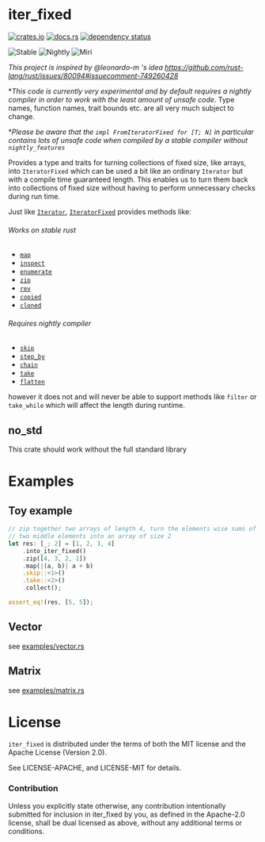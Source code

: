 # iter_fixed

[![crates.io](https://img.shields.io/crates/v/iter_fixed.svg)](https://crates.io/crates/iter_fixed)
[![docs.rs](https://docs.rs/iter_fixed/badge.svg)](https://docs.rs/iter_fixed/)
[![dependency status](https://deps.rs/crate/iter_fixed/0.2.2/status.svg)](https://deps.rs/crate/iter_fixed/0.2.2)

![Stable](https://github.com/usbalbin/iter_fixed/actions/workflows/stable.yml/badge.svg)
![Nightly](https://github.com/usbalbin/iter_fixed/actions/workflows/nightly.yml/badge.svg)
![Miri](https://github.com/usbalbin/iter_fixed/actions/workflows/miri.yml/badge.svg)

*This project is inspired by @leonardo-m 's idea https://github.com/rust-lang/rust/issues/80094#issuecomment-749260428*

**This code is currently very experimental and by default requires a nightly compiler
in order to work with *the least amount of unsafe code**. Type names, function names,
trait bounds etc. are all very much subject to change. 

**Please be aware that the `impl FromIteratorFixed for [T; N]` in particular contains lots of
unsafe code when compiled by a stable compiler without `nightly_features`*

Provides a type and traits for turning collections of fixed size, like arrays,
into `IteratorFixed` which can be used a bit like an ordinary `Iterator` but
with a compile time guaranteed length. This enables us to turn them back into
collections of fixed size without having to perform unnecessary checks during
run time.

Just like [`Iterator`](https://doc.rust-lang.org/std/iter/trait.Iterator.html), [`IteratorFixed`](https://docs.rs/iter_fixed/latest/iter_fixed/struct.IteratorFixed.html) provides methods like:

###### Works on stable rust
* [`map`](https://docs.rs/iter_fixed/latest/iter_fixed/struct.IteratorFixed.html#method.map)
* [`inspect`](https://docs.rs/iter_fixed/latest/iter_fixed/struct.IteratorFixed.html#method.inspect)
* [`enumerate`](https://docs.rs/iter_fixed/latest/iter_fixed/struct.IteratorFixed.html#method.enumerate)
* [`zip`](https://docs.rs/iter_fixed/latest/iter_fixed/struct.IteratorFixed.html#method.zip)
* [`rev`](https://docs.rs/iter_fixed/latest/iter_fixed/struct.IteratorFixed.html#method.rev)
* [`copied`](https://docs.rs/iter_fixed/latest/iter_fixed/struct.IteratorFixed.html#method.copied)
* [`cloned`](https://docs.rs/iter_fixed/latest/iter_fixed/struct.IteratorFixed.html#method.cloned)

###### Requires nightly compiler
* [`skip`](https://docs.rs/iter_fixed/latest/iter_fixed/struct.IteratorFixed.html#method.skip)
* [`step_by`](https://docs.rs/iter_fixed/latest/iter_fixed/struct.IteratorFixed.html#method.step_by)
* [`chain`](https://docs.rs/iter_fixed/latest/iter_fixed/struct.IteratorFixed.html#method.chain)
* [`take`](https://docs.rs/iter_fixed/latest/iter_fixed/struct.IteratorFixed.html#method.take)
* [`flatten`](https://docs.rs/iter_fixed/latest/iter_fixed/struct.IteratorFixed.html#method.flatten)

however it does not and will never be able to support methods like `filter` or `take_while` which will affect the length during runtime.

## no_std

This crate should work without the full standard library

# Examples

## Toy example

```rust
// zip together two arrays of length 4, turn the elements wise sums of the
// two middle elements into an array of size 2
let res: [_; 2] = [1, 2, 3, 4]
    .into_iter_fixed()
    .zip([4, 3, 2, 1])
    .map(|(a, b)| a + b)
    .skip::<1>()
    .take::<2>()
    .collect();

assert_eq!(res, [5, 5]);
```

## Vector
see [examples/vector.rs](https://github.com/usbalbin/iter_fixed/blob/master/examples/vector.rs)

## Matrix

see [examples/matrix.rs](https://github.com/usbalbin/iter_fixed/blob/master/examples/matrix.rs)

# License
`iter_fixed` is distributed under the terms of both the MIT license and
the Apache License (Version 2.0).

See LICENSE-APACHE, and LICENSE-MIT for details.

### Contribution
Unless you explicitly state otherwise, any contribution intentionally submitted for inclusion in iter_fixed by you, as defined in the Apache-2.0 license, shall be dual licensed as above, without any additional terms or conditions.
